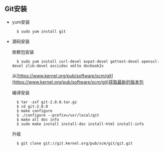 ## Git安装

* yum安装
		
		$ sudo yum install git

* 源码安装

	依赖包安装

		$ sudo yum install curl-devel expat-devel gettext-devel openssl-devel zlib-devel asciidoc xmlto docbook2x

	从[https://www.kernel.org/pub/software/scm/git](https://www.kernel.org/pub/software/scm/git)获取最新的版本包

	编译安装

		$ tar -zxf git-2.0.0.tar.gz
  		$ cd git-2.0.0
  		$ make configure
  		$ ./configure --prefix=/usr/local/git
  		$ make all doc info
  		$ sudo make install install-doc install-html install-info

  	升级

  		$ git clone git://git.kernel.org/pub/scm/git/git.git